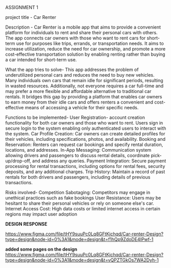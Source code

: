 ASSIGNMENT 1

project title - Car Renter

Description - Car Renter is a mobile app that aims to provide a convenient platform for individuals to rent and share their personal cars with others. The app connects car owners with those who want to rent cars for short-term use for purposes like trips, errands, or transportation needs. It aims to increase utilization, reduce the need for car ownership, and promote a more cost-effective transportation solution by enabling renting rather than buying a car intended for short-term use.

What the app tries to solve- This app addresses the problem of underutilized personal cars and reduces the need to buy new vehicles. Many individuals own cars that remain idle for significant periods, resulting in wasted resources. Additionally, not everyone requires a car full-time and may prefer a more flexible and affordable alternative to traditional car rentals. It bridges this gap by providing a platform that enables car owners to earn money from their idle cars and offers renters a convenient and cost-effective means of accessing a vehicle for their specific needs.

Functions to be implemented- User Registration- account creation functionality for both car owners and those who want to rent. Users sign in secure login to the system enabling only authenticated users to interact with the system. Car Profile Creation: Car owners can create detailed profiles for their vehicles, including specifications, photos, and availability. Booking and Reservation: Renters can request car bookings and specify rental duration, locations, and addresses. In-App Messaging: Communication system allowing drivers and passengers to discuss rental details, coordinate pick-up/drop-off, and address any queries. Payment Integration: Secure payment processing for rental transactions, including options for rental fees, security deposits, and any additional charges. Trip History: Maintain a record of past rentals for both drivers and passengers, including details of previous transactions.

Risks involved- Competition Sabotaging: Competitors may engage in unethical practices such as fake bookings User Resistance: Users may be hesitant to share their personal vehicles or rely on someone else's car. Internet Access Cost: High data costs or limited internet access in certain regions may impact user adoption




**DESIGN RESPONSE**

https://www.figma.com/file/tHY9suuPc0Lq8GFtKjchqd/Car-renter-Design?type=design&node-id=0%3A1&mode=design&t=f1hQp9ZdoDE4IPwf-1

**added some pages on the design**
https://www.figma.com/file/tHY9suuPc0Lq8GFtKjchqd/Car-renter-Design?type=design&node-id=0%3A1&mode=design&t=vQPZTGkOs7WA2Dyh-1
